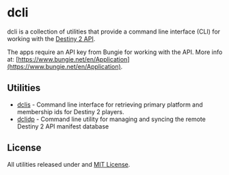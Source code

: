 # dcli

dcli is a collection of utilities that provide a command line interface (CLI) for working with the [Destiny 2 API](https://github.com/Bungie-net/api). 

The apps require an API key from Bungie for working with the API. More info at: [https://www.bungie.net/en/Application](https://www.bungie.net/en/Application).

## Utilities

* [dclis](https://github.com/mikechambers/dcli/tree/main/dclis) - Command line interface for retrieving primary platform and membership ids for Destiny 2 players.
* [dclidp](https://github.com/mikechambers/dcli/tree/main/dclidp) - Command line utility for managing and syncing the remote Destiny 2 API manifest database

## License

All utilities released under and [MIT License](LICENSE.md).
